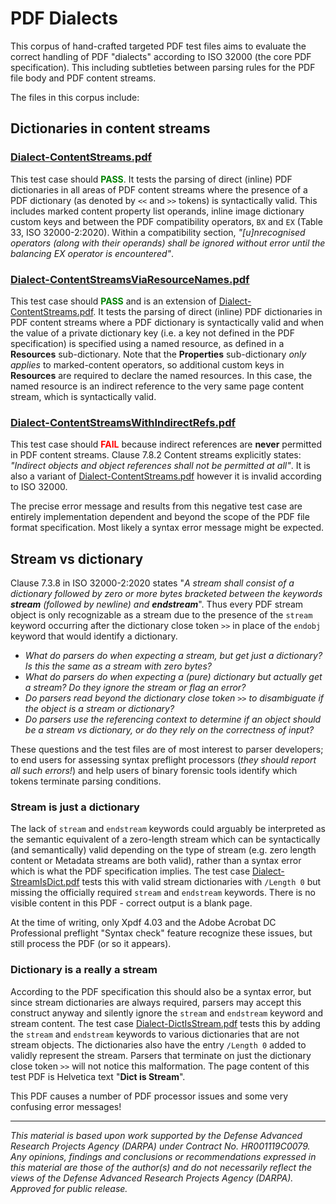 # PDF Dialects

This corpus of hand-crafted targeted PDF test files aims to evaluate the correct handling of PDF "dialects" according to ISO 32000 (the core PDF specification). This including subtleties between parsing rules for the PDF file body and PDF content streams.

The files in this corpus include:

## Dictionaries in content streams

### [Dialect-ContentStreams.pdf](Dialect-ContentStreams.pdf)

This test case should <span style="color:green">**PASS**</span>. It tests the parsing of direct (inline) PDF dictionaries in all areas of PDF content streams where the presence of a PDF dictionary (as denoted by `<<` and `>>` tokens) is syntactically valid. This includes marked content property list operands, inline image dictionary custom keys and between the PDF compatibility operators, `BX` and `EX` (Table 33, ISO 32000-2:2020). Within a compatibility section, *"[u]nrecognised operators (along with their operands) shall be ignored without error until the balancing EX operator is encountered"*.

### [Dialect-ContentStreamsViaResourceNames.pdf](Dialect-ContentStreamsViaResourceNames.pdf)

This test case should <span style="color:green">**PASS**</span> and is an extension of [Dialect-ContentStreams.pdf](Dialect-ContentStreams.pdf). It tests the parsing of direct (inline) PDF dictionaries in PDF content streams where a PDF dictionary is syntactically valid and when the value of a private dictionary key (i.e. a key not defined in the PDF specification) is specified using a named resource, as defined in a **Resources**  sub-dictionary. Note that the **Properties** sub-dictionary *only applies* to marked-content operators, so additional custom keys in **Resources** are required to declare the named resources. In this case, the named resource is an indirect reference to the very same page content stream, which is syntactically valid.

### [Dialect-ContentStreamsWithIndirectRefs.pdf](Dialect-ContentStreamsWithIndirectRefs.pdf)

This test case should <span style="color:red">**FAIL**</span> because indirect references are **never** permitted in PDF content streams. Clause 7.8.2 Content streams explicitly states: *"Indirect objects and object references shall not be permitted at all"*. It is also a variant of [Dialect-ContentStreams.pdf](Dialect-ContentStreams.pdf) however it is invalid according to ISO 32000.

The precise error message and results from this negative test case are entirely implementation dependent and beyond the scope of the PDF file format specification. Most likely a syntax error message might be expected.

## Stream vs dictionary

Clause 7.3.8 in ISO 32000-2:2020 states "_A stream shall consist of a dictionary followed by zero or more bytes bracketed between the keywords **stream** (followed by newline) and **endstream**_". Thus every PDF stream object is only recognizable as a stream due to the presence of the `stream` keyword occurring after the dictionary close token `>>` in place of the `endobj` keyword that would identify a dictionary.
- _What do parsers do when expecting a stream, but get just a dictionary? Is this the same as a stream with zero bytes?_
- _What do parsers do when expecting a (pure) dictionary but actually get a stream? Do they ignore the stream or flag an error?_
- _Do parsers read beyond the dictionary close token `>>` to disambiguate if the object is a stream or dictionary?_
- _Do parsers use the referencing context to determine if an object should be a stream vs dictionary, or do they rely on the correctness of input?_

These questions and the test files are of most interest to parser developers; to end users for assessing syntax preflight processors (_they should report all such errors!_) and help users of binary forensic tools identify which tokens terminate parsing conditions.

### Stream is just a dictionary  

The lack of `stream` and `endstream` keywords could arguably be interpreted as the semantic equivalent of a zero-length stream which can be syntactically (and semantically) valid depending on the type of stream (e.g. zero length content or Metadata streams are both valid), rather than a syntax error which is what the PDF specification implies. The test case [Dialect-StreamIsDict.pdf](Dialect-StreamIsDict.pdf) tests this with valid stream dictionaries with `/Length 0` but missing the officially required `stream` and `endstream` keywords. There is no visible content in this PDF - correct output is a blank page.

At the time of writing, only Xpdf 4.03 and the Adobe Acrobat DC Professional preflight "Syntax check" feature recognize these issues, but still process the PDF (or so it appears).

### Dictionary is a really a stream

According to the PDF specification this should also be a syntax error, but since stream dictionaries are always required, parsers may accept this construct anyway and silently ignore the `stream` and `endstream` keyword and stream content. The test case [Dialect-DictIsStream.pdf](Dialect-DictIsStream.pdf) tests this by adding the `stream` and `endstream` keywords to various dictionaries that are not stream objects. The dictionaries also have the entry `/Length 0` added to validly represent the stream.  Parsers that terminate on just the dictionary close token `>>` will not notice this malformation. The page content of this test PDF is Helvetica text "**Dict is Stream**".

This PDF causes a number of PDF processor issues and some very confusing error messages!

___
*This material is based upon work supported by the Defense Advanced Research Projects Agency (DARPA) under Contract No. HR001119C0079. Any opinions, findings and conclusions or recommendations expressed in this material are those of the author(s) and do not necessarily reflect the views of the Defense Advanced Research Projects Agency (DARPA). Approved for public release.*
